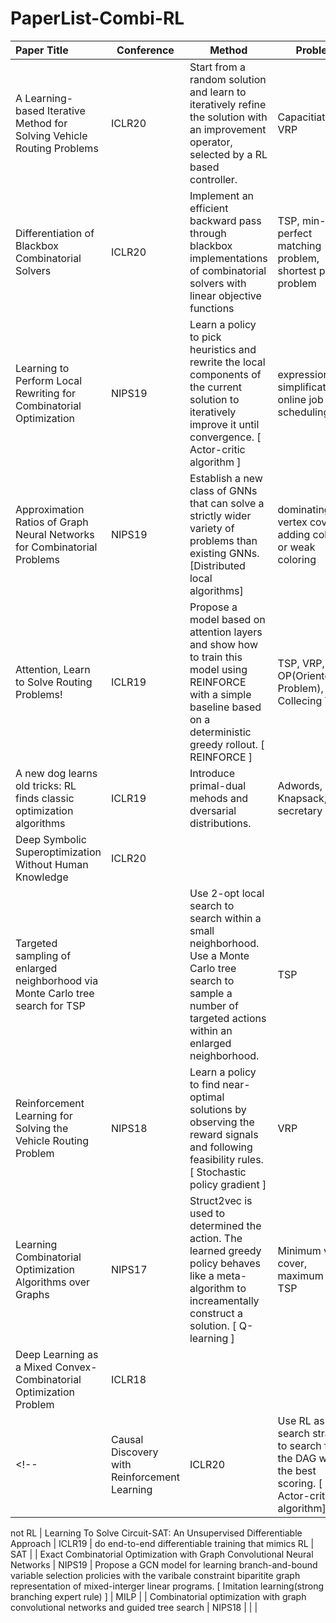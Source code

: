# PaperList-Combi-RL

| Paper Title                                     | Conference             | Method            |Problem    |
| :-----------------------------------------------|------------ | ------------------------ |-------------------|
| A Learning-based Iterative Method for Solving Vehicle Routing Problems | ICLR20 | Start from a random solution and learn to iteratively refine the solution with an improvement operator, selected by a RL based controller. | Capacitiated VRP |
| Differentiation of Blackbox Combinatorial Solvers | ICLR20 | Implement an efficient backward pass through blackbox implementations of combinatorial solvers with linear objective functions | TSP,  min-cost perfect matching problem, shortest path problem |
| Learning to Perform Local Rewriting for Combinatorial Optimization| NIPS19 | Learn a policy to pick heuristics and rewrite the local components of the current solution to iteratively improve it until convergence. [ Actor-critic algorithm ] | expression simplification, online job scheduling, VRP | 
| Approximation Ratios of Graph Neural Networks for Combinatorial Problems | NIPS19 | Establish a new class of GNNs that can solve a strictly wider variety of problems than existing GNNs. [Distributed local algorithms] | dominating set, vertex cover, adding coloring or weak coloring |
| Attention, Learn to Solve Routing Problems! | ICLR19 | Propose a model based on attention layers and show how to train this model using REINFORCE with a simple baseline based on a deterministic greedy rollout. [ REINFORCE ] | TSP, VRP, OP(Orienteering Problem), Prize Collecing TSP|
| A new dog learns old tricks: RL finds classic optimization algorithms | ICLR19 |  Introduce primal-dual mehods and dversarial distributions. | Adwords, online Knapsack, secretary|
| Deep Symbolic Superoptimization Without Human Knowledge | ICLR20 |
| Targeted sampling of enlarged neighborhood via Monte Carlo tree search for TSP |  | Use 2-opt local search to search within a small neighborhood. Use a Monte Carlo tree search to sample a number of targeted actions within an enlarged neighborhood. | TSP |
| Reinforcement Learning for Solving the Vehicle Routing Problem | NIPS18 | Learn a policy to find near-optimal solutions by observing the reward signals and following feasibility rules. [ Stochastic policy gradient ] | VRP |
| Learning Combinatorial Optimization Algorithms over Graphs | NIPS17 | Struct2vec is used to determined the action. The learned greedy policy behaves like a meta-algorithm to increamentally construct a solution. [ Q-learning ] | Minimum vertex cover, maximum cut, TSP |
| Deep Learning as a Mixed Convex-Combinatorial Optimization Problem | ICLR18 | ||
<!--| Causal Discovery with Reinforcement Learning | ICLR20 | Use RL as a search strategy to search for the DAG with the best scoring. [ Actor-critic algorithm] | -->

not RL
| Learning To Solve Circuit-SAT: An Unsupervised Differentiable Approach | ICLR19 | do end-to-end differentiable training that mimics RL | SAT |
| Exact Combinatorial Optimization with Graph Convolutional Neural Networks | NIPS19 | Propose a GCN model for learning branch-and-bound variable selection prolicies with the varibale constraint biparitite graph representation of mixed-interger linear programs. [ Imitation learning(strong branching expert rule) ] | MILP |
| Combinatorial optimization with graph convolutional networks and guided tree search | NIPS18 | | |

